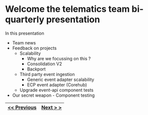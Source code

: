# Welcome the telematics team bi-quarterly presentation
In this presentation
- Team news
- Feedback on projects
    - Scalability
        - Why are we focussing on this ?
        - Consolidation V2
        - Backport
    - Third party event ingestion
        - Generic event adapter scalability
        - ECP event adapter (Corehub)
    - Upgrade event-api component tests
- Our secret weapon - Component testing

| [<< Previous](https://github.com/gerrievisagie/FY23Q3_PDE_SHOW_AND_TELL/blob/main/README.md) | [Next > >](https://github.com/gerrievisagie/FY23Q3_PDE_SHOW_AND_TELL/blob/main/3.md) |
|-----------------|--------------| 


